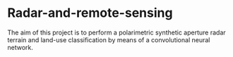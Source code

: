 # Radar-and-remote-sensing
The aim of this project is to perform a polarimetric synthetic aperture radar terrain and land-use classification by means of a convolutional neural network.
